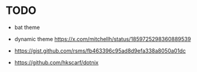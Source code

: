 # TODO

- bat theme
- dynamic theme https://x.com/mitchellh/status/1859725298360889539
- https://gist.github.com/rsms/fb463396c95ad8d9efa338a8050a01dc

- https://github.com/hkscarf/dotnix
